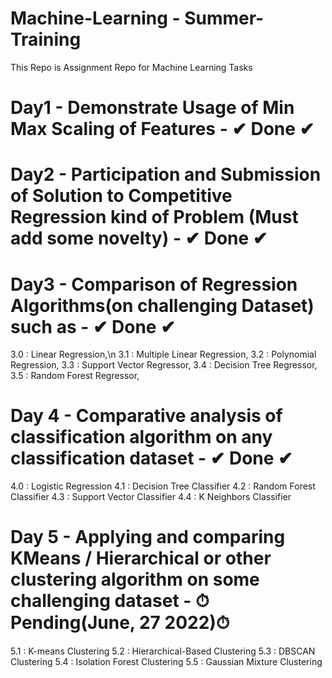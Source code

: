 # Machine-Learning - Summer-Training
This Repo is Assignment Repo for Machine Learning Tasks

# Day1 - Demonstrate Usage of Min Max Scaling of Features  - ✔ Done ✔

# Day2 - Participation and Submission of Solution to Competitive Regression kind of Problem (Must add some novelty)  - ✔ Done ✔

# Day3 - Comparison of Regression Algorithms(on challenging Dataset) such as - ✔ Done ✔
   3.0 : Linear Regression,\n
   3.1 : Multiple Linear Regression,
   3.2 : Polynomial Regression,
   3.3 : Support Vector Regressor,
   3.4 : Decision Tree Regressor,
   3.5 : Random Forest Regressor,
   
# Day 4 - Comparative analysis of classification algorithm on any classification dataset - ✔ Done ✔
   4.0 : Logistic Regression
   4.1 : Decision Tree Classifier
   4.2 : Random Forest Classifier
   4.3 : Support Vector Classifier
   4.4 : K Neighbors Classifier

# Day 5 - Applying and comparing KMeans / Hierarchical or other clustering algorithm on some challenging dataset - ⏱Pending(June, 27 2022)⏱
   5.1 : K-means Clustering
   5.2 : Hierarchical-Based Clustering
   5.3 : DBSCAN Clustering
   5.4 : Isolation Forest Clustering
   5.5 : Gaussian Mixture Clustering

